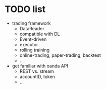 # TODO list

* trading framework
    * DataReader
    * compatible with DL
    * Event-driven
    * executor
    * rolling training
    * online-trading, paper-trading, backtest
    * ...
* get familiar with oanda API
    * REST vs. stream
    * accountID, token
    * ...
